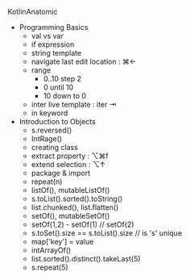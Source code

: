 KotlinAnatomic

- Programming Basics
  - val vs var
  - if expression
  - string template
  - navigate last edit location : ⌘←
  - range
    - 0..10 step 2
    - 0 until 10
    - 10 down to 0
  - inter live template : iter ⇥
  - in keyword
- Introduction to Objects
  - s.reversed()
  - IntRage()
  - creating class
  - extract property : ⌥⌘f
  - extend selection : ⌥↑
  - package & import
  - repeat(n)
  - listOf(), mutableListOf()
  - s.toList().sorted().toString()
  - list.chunked(), list.flatten()
  - setOf(), mutableSetOf()
  - setOf(1,2) - setOf(1) // setOf(2)
  - s.toSet().size == s.toList().size // is 's' unique
  - map['key'] = value
  - intArrayOf()
  - list.sorted().distinct().takeLast(5)
  - s.repeat(5)
